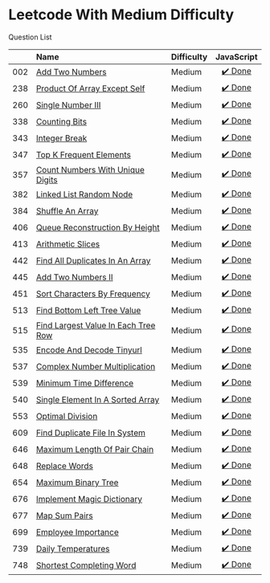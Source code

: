 # Leetcode With Medium Difficulty
Question List

| |Name|Difficulty| JavaScript |
|---|:----|:----|:---:
002|[Add Two Numbers](https://leetcode.com/problems/add-two-numbers/description/)|Medium|[:heavy_check_mark: Done](https://github.com/lon-yang/leetcode/blob/master/Medium/002_Add%20Two%20Numbers.js)
238|[Product Of Array Except Self](https://leetcode.com/problems/product-of-array-except-self/description/)|Medium|[:heavy_check_mark: Done](https://github.com/lon-yang/leetcode/blob/master/Medium/238_Product%20of%20Array%20Except%20Self.js)
260|[Single Number III](https://leetcode.com/problems/single-number-iii/#/description)|Medium|[:heavy_check_mark: Done](https://github.com/lon-yang/leetcode/blob/master/Medium/260_SingleNumberIII.js)
338|[Counting Bits](https://leetcode.com/problems/counting-bits/#/description)|Medium|[:heavy_check_mark: Done](https://github.com/lon-yang/leetcode/blob/master/Medium/338_CountingBits.js)
343|[Integer Break](https://leetcode.com/problems/integer-break/description/)|Medium|[:heavy_check_mark: Done](https://github.com/lon-yang/leetcode/blob/master/Medium/343_Integer%20Break.js)
347|[Top K Frequent Elements](https://leetcode.com/problems/top-k-frequent-elements/description/)|Medium|[:heavy_check_mark: Done](https://github.com/lon-yang/leetcode/blob/master/Medium/347_Top%20K%20Frequent%20Elements.js)
357|[Count Numbers With Unique Digits](https://leetcode.com/problems/count-numbers-with-unique-digits/description/)|Medium|[:heavy_check_mark: Done](https://github.com/lon-yang/leetcode/blob/master/Medium/357_Count%20Numbers%20with%20Unique%20Digits.js)
382|[Linked List Random Node](https://leetcode.com/problems/linked-list-random-node/description/)|Medium|[:heavy_check_mark: Done](https://github.com/lon-yang/leetcode/blob/master/Medium/382_Linked%20List%20Random%20Node.js)
384|[Shuffle An Array](https://leetcode.com/problems/shuffle-an-array/description/)|Medium|[:heavy_check_mark: Done](https://github.com/lon-yang/leetcode/blob/master/Medium/384_Shuffle%20an%20Array.js)
406|[Queue Reconstruction By Height](https://leetcode.com/problems/queue-reconstruction-by-height/description/)|Medium|[:heavy_check_mark: Done](https://github.com/lon-yang/leetcode/blob/master/Medium/406_Queue%20Reconstruction%20by%20Height.js)
413|[Arithmetic Slices](https://leetcode.com/problems/arithmetic-slices/description/)|Medium|[:heavy_check_mark: Done](https://github.com/lon-yang/leetcode/blob/master/Medium/413_Arithmetic%20Slices.js)
442|[Find All Duplicates In An Array](https://leetcode.com/problems/find-all-duplicates-in-an-array/#/description)|Medium|[:heavy_check_mark: Done](https://github.com/lon-yang/leetcode/blob/master/Medium/442_FindAllDuplicatesInAnArray.js)
445|[Add Two Numbers II](https://leetcode.com/problems/add-two-numbers-ii/description/)|Medium|[:heavy_check_mark: Done](https://github.com/lon-yang/leetcode/blob/master/Medium/445_Add%20Two%20Numbers%20II.js)
451|[Sort Characters By Frequency](https://leetcode.com/problems/sort-characters-by-frequency/description/)|Medium|[:heavy_check_mark: Done](https://github.com/lon-yang/leetcode/blob/master/Medium/451_Sort%20Characters%20By%20Frequency.js)
513|[Find Bottom Left Tree Value](https://leetcode.com/problems/find-bottom-left-tree-value/#/description)|Medium|[:heavy_check_mark: Done](https://github.com/lon-yang/leetcode/blob/master/Medium/513_FindBottomLeftTreeValue.js)
515|[Find Largest Value In Each Tree Row](https://leetcode.com/problems/find-largest-value-in-each-tree-row/#/description)|Medium|[:heavy_check_mark: Done](https://github.com/lon-yang/leetcode/blob/master/Medium/515_FindLargestValueInEachTreeRow.js)
535|[Encode And Decode Tinyurl](https://leetcode.com/problems/encode-and-decode-tinyurl/description/)|Medium|[:heavy_check_mark: Done](https://github.com/lon-yang/leetcode/blob/master/Medium/535_Encode%20and%20Decode%20TinyURL.js)
537|[Complex Number Multiplication](https://leetcode.com/problems/complex-number-multiplication/description/)|Medium|[:heavy_check_mark: Done](https://github.com/lon-yang/leetcode/blob/master/Medium/537_Complex%20Number%20Multiplication.js)
539|[Minimum Time Difference](https://leetcode.com/problems/minimum-time-difference/description/)|Medium|[:heavy_check_mark: Done](https://github.com/lon-yang/leetcode/blob/master/Medium/539_Minimum%20Time%20Difference.js)
540|[Single Element In A Sorted Array](https://leetcode.com/problems/single-element-in-a-sorted-array/#/description)|Medium|[:heavy_check_mark: Done](https://github.com/lon-yang/leetcode/blob/master/Medium/540_SingleElementInASortedArray.js)
553|[Optimal Division](https://leetcode.com/problems/optimal-division/description/)|Medium|[:heavy_check_mark: Done](https://github.com/lon-yang/leetcode/blob/master/Medium/553_Optimal%20Division.js)
609|[Find Duplicate File In System](https://leetcode.com/problems/find-duplicate-file-in-system/#/description)|Medium|[:heavy_check_mark: Done](https://github.com/lon-yang/leetcode/blob/master/Medium/609_FindDuplicateFileInSystem.js)
646|[Maximum Length Of Pair Chain](https://leetcode.com/problems/maximum-length-of-pair-chain/description/)|Medium|[:heavy_check_mark: Done](https://github.com/lon-yang/leetcode/blob/master/Medium/646_Maximum%20Length%20of%20Pair%20Chain.js)
648|[Replace Words](https://leetcode.com/problems/replace-words/#/description)|Medium|[:heavy_check_mark: Done](https://github.com/lon-yang/leetcode/blob/master/Medium/648_Replace%20Words.js)
654|[Maximum Binary Tree](https://leetcode.com/problems/maximum-binary-tree/description/)|Medium|[:heavy_check_mark: Done](https://github.com/lon-yang/leetcode/blob/master/Medium/654_Maximum%20Binary%20Tree.js)
676|[Implement Magic Dictionary](https://leetcode.com/problems/implement-magic-dictionary/description/)|Medium|[:heavy_check_mark: Done](https://github.com/lon-yang/leetcode/blob/master/Medium/676_Implement%20Magic%20Dictionary.js)
677|[Map Sum Pairs](https://leetcode.com/problems/map-sum-pairs/description/)|Medium|[:heavy_check_mark: Done](https://github.com/lon-yang/leetcode/blob/master/Medium/677_Map%20Sum%20Pairs.js)
699|[Employee Importance](https://leetcode.com/problems/employee-importance/description/)|Medium|[:heavy_check_mark: Done](https://github.com/lon-yang/leetcode/blob/master/Medium/699_Employee%20Importance.cpp)
739|[Daily Temperatures](https://leetcode.com/problems/daily-temperatures/description/)|Medium|[:heavy_check_mark: Done](https://github.com/lon-yang/leetcode/blob/master/Medium/739_Daily%20Temperatures.js)
748|[Shortest Completing Word](https://leetcode.com/problems/shortest-completing-word/description/)|Medium|[:heavy_check_mark: Done](https://github.com/lon-yang/leetcode/blob/master/Medium/748_Shortest%20Completing%20Word.js)